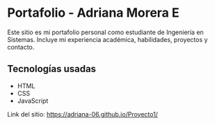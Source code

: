 # Portafolio - Adriana Morera E

Este sitio es mi portafolio personal como estudiante de Ingeniería en Sistemas. Incluye mi experiencia académica, habilidades, proyectos y contacto.

## Tecnologías usadas

- HTML
- CSS
- JavaScript

Link del sitio: https://adriana-06.github.io/Proyecto1/
